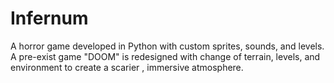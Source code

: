 # Infernum
A horror game developed in Python with custom sprites, sounds, and levels. A pre-exist game "DOOM" is redesigned with change of terrain, levels, and environment to create a scarier , immersive atmosphere.
